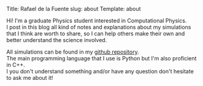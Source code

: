 Title: Rafael de la Fuente
slug: about
Template: about

Hi! I'm a graduate Physics student interested in Computational Physics.<br/>
I post in this blog all kind of notes and explanations about my simulations that I think are worth to share, so I can help others make their own and better understand the science involved. 

All simulations can be found in my [github repository](https://github.com/rafael-fuente).<br/>
The main programming language that I use is Python but I'm also proficient in C++.<br/>
I you don't understand something and/or have any question don't hesitate to ask me about it!

